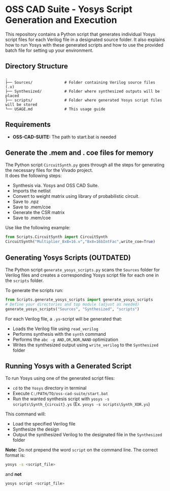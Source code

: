 # OSS CAD Suite - Yosys Script Generation and Execution

This repository contains a Python script that generates individual Yosys script files for each Verilog file in a designated source folder. It also explains how to run Yosys with these generated scripts and how to use the provided batch file for setting up your environment.

## Directory Structure

```
.
├── Sources/              # Folder containing Verilog source files (.v)
├── Synthesized/          # Folder where synthesized outputs will be placed
├── scripts/              # Folder where generated Yosys script files will be stored
└── USAGE.md              # This usage guide
```

## Requirements

- **OSS-CAD-SUITE:** The path to start.bat is needed

## Generate the .mem and . coe files for memory
The Python script `CircuitSynth.py` goes through all the steps for generating the necessary files for the Vivado project. \
It does the following steps:
- Synthesis via. Yosys and OSS CAD Suite.
- Imports the netlist
- Convert to weight matrix using library of probabilistic circuit.
- Save to .npz 
- Save to .mem/coe
- Generate the CSR matrix
- Save to .mem/coe

Use like the following example:
```python
from Scripts.CircuitSynth import CircuitSynth
CircuitSynth("Multiplier_8x8=16.v","8x8=16bIntFac",write_coe=True)
```


## Generating Yosys Scripts (OUTDATED)

The Python script `generate_yosys_scripts.py` scans the `Sources` folder for Verilog files and creates a corresponding Yosys script file for each one in the `scripts` folder.

To generate the scripts run:

```python
from Scripts.generate_yosys_scripts import generate_yosys_scripts
# Define your directories and top module (adjust as needed)
generate_yosys_scripts("Sources", "Synthesized", "scripts")
```

For each Verilog file, a `.ys`-script will be generated that:
- Loads the Verilog file using `read_verilog`
- Performs synthesis with the `synth` command
- Performs the `abc -g AND,OR,NOR,NAND` optimization
- Writes the synthesized output using `write_verilog` to the `Synthesized` folder

## Running Yosys with a Generated Script

To run Yosys using one of the generated script files:
- `cd` to the `Yosys` directory in terminal
- Execute `C:/PATH/TO/oss-cad-suite/start.bat`
- Run the wanted synthesis script with `yosys -s scripts\Synth_{circuit}.ys` (Ex. `yosys -s scripts\Synth_XOR.ys`)

This command will:
- Load the specified Verilog file
- Synthesize the design
- Output the synthesized Verilog to the designated file in the `Synthesized` folder

**Note:** Do not prepend the word `script` on the command line. The correct format is:
```bash
yosys -s <script_file>
```
and **not**
```bash
yosys script <script_file>
```
